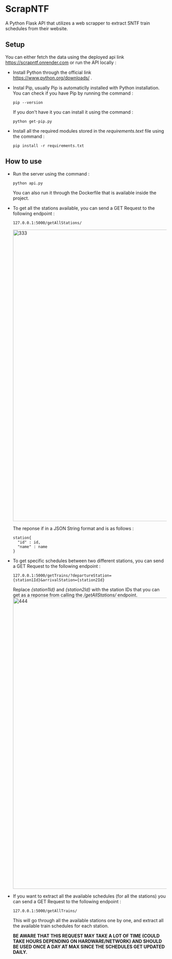 # ScrapNTF
A Python Flask API that utilizes a web scrapper to extract SNTF train schedules from their website.

## Setup
You can either fetch the data using the deployed api link https://scrapntf.onrender.com or run the API locally :
* Install Python through the official link https://www.python.org/downloads/ .
  
* Instal Pip, usually Pip is automaticlly installed with Python installation.
  You can check if you have Pip by running the command :
  ```
  pip --version
  ```
  If you don't have it you can install it using the command :
  ```
  python get-pip.py
  ```
  
*  Install all the required modules stored in the *requirements.text* file using the command :
    ```
    pip install -r requirements.txt
    ```

## How to use
* Run the server using the command :
  ```
  python api.py
  ```
  You can also run it through the Dockerfile that is available inside the project.
  
* To get all the stations available, you can send a GET Request to the following endpoint :
  ```
  127.0.0.1:5000/getAllStations/
  ```
  <img width="911" alt="333" src="https://github.com/marouanosb/ScrapNTF/assets/40308566/1c83c8d3-1e09-492a-9849-ec4b14473742">
  
  The reponse if in a JSON String format and is as follows :
  ```
  station{
    "id" : id,
    "name" : name
  }
  ```
  
* To get specific schedules between two different stations, you can send a GET Request to the following endpoint :
  ```
  127.0.0.1:5000/getTrains/?departureStation={station1Id}&arrivalStation={station2Id}
  ````
  
  Replace *{station1Id}*  and *{station2Id}* with the station IDs that you can get as a reponse from calling the */getAllStations/* endpoint.
  <img width="910" alt="444" src="https://github.com/marouanosb/ScrapNTF/assets/40308566/50fad5a1-7f2a-4144-8b80-c3e8e509b090">

* If you want to extract all the available schedules (for all the stations) you can send a GET Request to the following endpoint :
  ```
  127.0.0.1:5000/getAllTrains/
  ```
  This will go through all the available stations one by one, and extract all the available train schedules for each station.
  
  **BE AWARE THAT THIS REQUEST MAY TAKE A LOT OF TIME (COULD TAKE HOURS DEPENDING ON HARDWARE/NETWORK) AND SHOULD BE USED ONCE A DAY AT MAX SINCE THE SCHEDULES GET UPDATED DAILY.**
